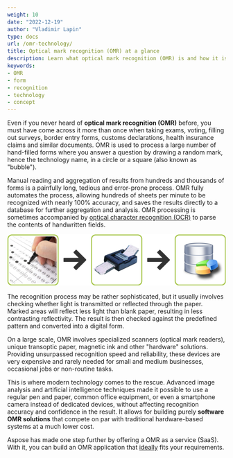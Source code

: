 ```yaml
---
weight: 10
date: "2022-12-19"
author: "Vladimir Lapin"
type: docs
url: /omr-technology/
title: Optical mark recognition (OMR) at a glance
description: Learn what optical mark recognition (OMR) is and how it is used in everyday life.
keywords:
- OMR
- form
- recognition
- technology
- concept
---
```


Even if you never heard of **optical mark recognition (OMR)** before, you must have come across it more than once when taking exams, voting, filling out surveys, border entry forms, customs declarations, health insurance claims and similar documents. OMR is used to process a large number of hand-filled forms where you answer a question by drawing a random mark, hence the technology name, in a circle or a square (also known as "bubble").

Manual reading and aggregation of results from hundreds and thousands of forms is a painfully long, tedious and error-prone process. OMR fully automates the process, allowing hundreds of sheets per minute to be recognized with nearly 100% accuracy, and saves the results directly to a database for further aggregation and analysis. OMR processing is sometimes accompanied by [optical character recognition (OCR)](https://products.aspose.cloud/ocr) to parse the contents of handwritten fields.

![Optical mark recognition process](omr-technology.png)

The recognition process may be rather sophisticated, but it usually involves checking whether light is transmitted or reflected through the paper. Marked areas will reflect less light than blank paper, resulting in less contrasting reflectivity. The result is then checked against the predefined pattern and converted into a digital form.

On a large scale, OMR involves specialized scanners (optical mark readers), unique transoptic paper, magnetic ink and other "hardware" solutions. Providing unsurpassed recognition speed and reliability, these devices are very expensive and rarely needed for small and medium businesses, occasional jobs or non-routine tasks.

This is where modern technology comes to the rescue. Advanced image analysis and artificial intelligence techniques made it possible to use a regular pen and paper, common office equipment, or even a smartphone camera instead of dedicated devices, without affecting recognition accuracy and confidence in the result. It allows for building purely **software OMR solutions** that compete on par with traditional hardware-based systems at a much lower cost.

Aspose has made one step further by offering a OMR as a service (SaaS). With it, you can build an OMR application that [ideally](/omr/features-benefits/) fits your requirements.
